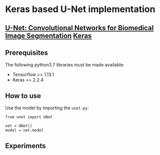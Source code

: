 # Keras based U-Net implementation
[U-Net: Convolutional Networks for Biomedical Image Segmentation](https://arxiv.org/pdf/1505.04597.pdf)
[Keras](https://keras.io/)
---

## Prerequisites
The following python3.7 libraries must be made available:
- Tensorflow >= 1.13.1
- Keras >= 2.2.4

## How to use
Use the model by importing the `unet.py`:
```
from unet import UNet

net = UNet()
model = net.model
```


## Experiments
